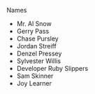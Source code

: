 Names

* Mr. Al Snow
* Gerry Pass
* Chase Pursley
* Jordan Streiff
* Denzel Pressey
* Sylvester Willis
* Developer Ruby Slippers
* Sam Skinner
* Joy Learner

